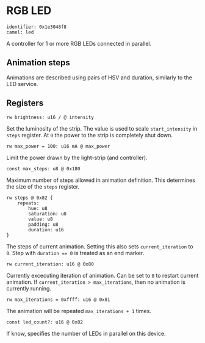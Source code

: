 # RGB LED

    identifier: 0x1e3048f8
    camel: led

A controller for 1 or more RGB LEDs connected in parallel.

## Animation steps

Animations are described using pairs of HSV and duration, similarly to the LED service.

## Registers

    rw brightness: u16 / @ intensity

Set the luminosity of the strip. The value is used to scale `start_intensity` in `steps` register.
At `0` the power to the strip is completely shut down.

    rw max_power = 100: u16 mA @ max_power

Limit the power drawn by the light-strip (and controller).

    const max_steps: u8 @ 0x180

Maximum number of steps allowed in animation definition. This determines the size of the `steps` register.

    rw steps @ 0x82 {
        repeats:
            hue: u8
            saturation: u8
            value: u8
            padding: u8
            duration: u16
    }

The steps of current animation. Setting this also sets `current_iteration` to `0`.
Step with `duration == 0` is treated as an end marker.

    rw current_iteration: u16 @ 0x80

Currently excecuting iteration of animation. Can be set to `0` to restart current animation.
If `current_iteration > max_iterations`, then no animation is currently running.

    rw max_iterations = 0xffff: u16 @ 0x81

The animation will be repeated `max_iterations + 1` times.

    const led_count?: u16 @ 0x82

If know, specifies the number of LEDs in parallel on this device.
